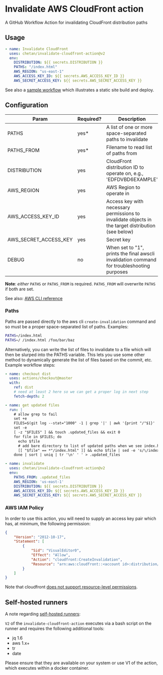 # Invalidate AWS CloudFront action

A GitHub Workflow Action for invalidating CloudFront distribution paths

## Usage

```yaml
- name: Invalidate CloudFront
  uses: chetan/invalidate-cloudfront-action@v2
  env:
    DISTRIBUTION: ${{ secrets.DISTRIBUTION }}
    PATHS: "/index.html"
    AWS_REGION: "us-east-1"
    AWS_ACCESS_KEY_ID: ${{ secrets.AWS_ACCESS_KEY_ID }}
    AWS_SECRET_ACCESS_KEY: ${{ secrets.AWS_SECRET_ACCESS_KEY }}
```

See also a [sample workflow](./example.yml) which illustrates a static site
build and deploy.

## Configuration

| Param                 | Required? | Description                                                                                        |
| --------------------- | --------- | -------------------------------------------------------------------------------------------------- |
| PATHS                 | yes*      | A list of one or more space-separated paths to invalidate                                          |
| PATHS_FROM            | yes*      | Filename to read list of paths from                                                                |
| DISTRIBUTION          | yes       | CloudFront distribution ID to operate on, e.g., 'EDFDVBD6EXAMPLE'                                  |
| AWS_REGION            | yes       | AWS Region to operate in                                                                           |
| AWS_ACCESS_KEY_ID     | yes       | Access key with necessary permissions to invalidate objects in the target distribution (see below) |
| AWS_SECRET_ACCESS_KEY | yes       | Secret key                                                                                         |
| DEBUG                 | no        | When set to "1", prints the final awscli invalidation command for troubleshooting purposes         |

__Note__: *either* `PATHS` or `PATHS_FROM` is required. `PATHS_FROM` will
overwrite `PATHS` if both are set.

See also: [AWS CLI reference](https://docs.aws.amazon.com/cli/latest/reference/cloudfront/create-invalidation.html)

### Paths

Paths are passed directly to the aws cli `create-invalidation` command and so
must be a proper space-separated list of paths. Examples:

```sh
PATHS=/index.html
PATHS=/ /index.html /foo/bar/baz
```

Alternatively, you can write the list of files to invalidate to a file which
will then be slurped into the PATHS variable. This lets you use some other
method to dynamically generate the list of files based on the commit, etc.
Example workflow steps:

```yaml
- name: checkout dist
  uses: actions/checkout@master
  with:
    ref: dist
    # need at least 2 here so we can get a proper log in next step
    fetch-depth: 2

- name: get updated files
  run: |
    # allow grep to fail
    set +e
    FILES=$(git log --stat="1000" -1 | grep '|' | awk '{print "/"$1}' | grep -e '\.html$')
    set -e
    [ -z "$FILES" ] && touch .updated_files && exit 0
    for file in $FILES; do
      echo $file
      # add bare directory to list of updated paths when we see index.html
      [[ "$file" == *"/index.html" ]] && echo $file | sed -e 's/\/index.html$/\//'
    done | sort | uniq | tr '\n' ' ' > .updated_files

- name: invalidate
  uses: chetan/invalidate-cloudfront-action@v2
  env:
    PATHS_FROM: .updated_files
    AWS_REGION: 'us-east-1'
    DISTRIBUTION: ${{ secrets.DISTRIBUTION }}
    AWS_ACCESS_KEY_ID: ${{ secrets.AWS_ACCESS_KEY_ID }}
    AWS_SECRET_ACCESS_KEY: ${{ secrets.AWS_SECRET_ACCESS_KEY }}
```

### AWS IAM Policy

In order to use this action, you will need to supply an access key pair which has, at minimum, the following permission:

```json
{
    "Version": "2012-10-17",
    "Statement": [
        {
            "Sid": "VisualEditor0",
            "Effect": "Allow",
            "Action": "cloudfront:CreateInvalidation",
            "Resource": "arn:aws:cloudfront::<account id>:distribution/*"
        }
    ]
}
```

Note that cloudfront [does not support resource-level permissions](https://stackoverflow.com/a/44373795/1777780).

## Self-hosted runners

A note regarding [self-hosted
runners](https://docs.github.com/en/actions/hosting-your-own-runners/about-self-hosted-runners):

`V2` of the `invalidate-cloudfront-action` executes via a bash script on the
runner and requires the following additional tools:

- jq 1.6
- aws 1.x+
- tr
- date

Please ensure that they are available on your system or use V1 of the action,
which executes within a docker container.
